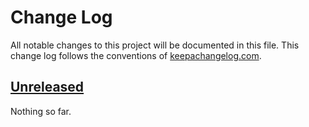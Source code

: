 # Change Log

All notable changes to this project will be documented in this file.
This change log follows the conventions of
[keepachangelog.com](http://keepachangelog.com/).

## [Unreleased][unreleased]

Nothing so far.

[unreleased]: https://github.com/Deep-Symmetry/asciidoctor-multirole_table/compare/v0.1.0...HEAD
